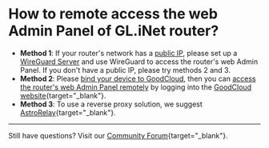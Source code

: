 # How to remote access the web Admin Panel of GL.iNet router?

- **Method 1**: If your router's network has a [public IP](../tutorials/how_to_check_if_isp_assigns_you_a_public_ip_address.md), please set up a [WireGuard Server](../interface_guide/wireguard_server.md) and use WireGuard to access the router's web Admin Panel. If you don't have a public IP, please try methods 2 and 3.
- **Method 2**: Please [bind your device to GoodCloud](../interface_guide/cloud.md#setup), then you can [access the router's web Admin Panel remotely](../interface_guide/cloud.md#remote-access-web-admin-panel) by logging into the [GoodCloud website](https://www.goodcloud.xyz){target="_blank"}.
- **Method 3**: To use a reverse proxy solution, we suggest [AstroRelay](https://www.astrorelay.com/){target="_blank"}.

---

Still have questions? Visit our [Community Forum](https://forum.gl-inet.com){target="_blank"}.
